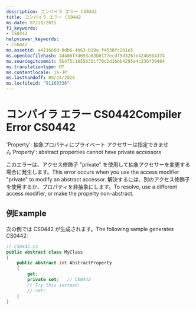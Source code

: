 ```yaml
---
description: コンパイラ エラー CS0442
title: コンパイラ エラー CS0442
ms.date: 07/20/2015
f1_keywords:
- CS0442
helpviewer_keywords:
- CS0442
ms.assetid: a411660d-0db6-4b63-b19e-f4538fc201e5
ms.openlocfilehash: 4d486f7d693a03b0177ecdf9d3267e424b964374
ms.sourcegitcommit: 5b475c1855b32cf78d2d1bbb4295e4c236f39464
ms.translationtype: HT
ms.contentlocale: ja-JP
ms.lasthandoff: 09/24/2020
ms.locfileid: "91168336"
---
```

# <a name="compiler-error-cs0442"></a><span data-ttu-id="ff7a9-103">コンパイラ エラー CS0442</span><span class="sxs-lookup"><span data-stu-id="ff7a9-103">Compiler Error CS0442</span></span>

<span data-ttu-id="ff7a9-104">'Property': 抽象プロパティにプライベート アクセサーは指定できません</span><span class="sxs-lookup"><span data-stu-id="ff7a9-104">'Property': abstract properties cannot have private accessors</span></span>  
  
 <span data-ttu-id="ff7a9-105">このエラーは、アクセス修飾子 "private" を使用して抽象アクセサーを変更する場合に発生します。</span><span class="sxs-lookup"><span data-stu-id="ff7a9-105">This error occurs when you use the access modifier "private" to modify an abstract accessor.</span></span> <span data-ttu-id="ff7a9-106">解決するには、別のアクセス修飾子を使用するか、プロパティを非抽象にします。</span><span class="sxs-lookup"><span data-stu-id="ff7a9-106">To resolve, use a different access modifier, or make the property non-abstract.</span></span>  
  
## <a name="example"></a><span data-ttu-id="ff7a9-107">例</span><span class="sxs-lookup"><span data-stu-id="ff7a9-107">Example</span></span>  

 <span data-ttu-id="ff7a9-108">次の例では CS0442 が生成されます。</span><span class="sxs-lookup"><span data-stu-id="ff7a9-108">The following sample generates CS0442:</span></span>  
  
```csharp  
// CS0442.cs  
public abstract class MyClass
{  
    public abstract int AbstractProperty
    {  
        get;  
        private set;   // CS0442  
        // Try this instead:  
        // set;  
    }  
}  
```

